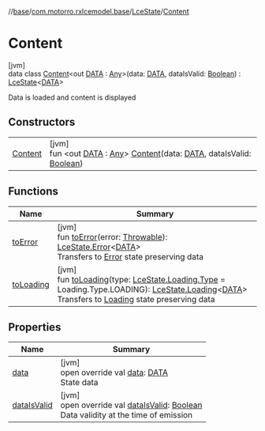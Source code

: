 //[base](../../../../index.md)/[com.motorro.rxlcemodel.base](../../index.md)/[LceState](../index.md)/[Content](index.md)

# Content

[jvm]\
data class [Content](index.md)&lt;out [DATA](index.md) : [Any](https://kotlinlang.org/api/latest/jvm/stdlib/kotlin/-any/index.html)&gt;(data: [DATA](index.md), dataIsValid: [Boolean](https://kotlinlang.org/api/latest/jvm/stdlib/kotlin/-boolean/index.html)) : [LceState](../index.md)&lt;[DATA](index.md)&gt; 

Data is loaded and content is displayed

## Constructors

| | |
|---|---|
| [Content](-content.md) | [jvm]<br>fun &lt;out [DATA](index.md) : [Any](https://kotlinlang.org/api/latest/jvm/stdlib/kotlin/-any/index.html)&gt; [Content](-content.md)(data: [DATA](index.md), dataIsValid: [Boolean](https://kotlinlang.org/api/latest/jvm/stdlib/kotlin/-boolean/index.html)) |

## Functions

| Name | Summary |
|---|---|
| [toError](../to-error.md) | [jvm]<br>fun [toError](../to-error.md)(error: [Throwable](https://kotlinlang.org/api/latest/jvm/stdlib/kotlin/-throwable/index.html)): [LceState.Error](../-error/index.md)&lt;[DATA](index.md)&gt;<br>Transfers to [Error](../-error/index.md) state preserving data |
| [toLoading](../to-loading.md) | [jvm]<br>fun [toLoading](../to-loading.md)(type: [LceState.Loading.Type](../-loading/-type/index.md) = Loading.Type.LOADING): [LceState.Loading](../-loading/index.md)&lt;[DATA](index.md)&gt;<br>Transfers to [Loading](../-loading/index.md) state preserving data |

## Properties

| Name | Summary |
|---|---|
| [data](data.md) | [jvm]<br>open override val [data](data.md): [DATA](index.md)<br>State data |
| [dataIsValid](data-is-valid.md) | [jvm]<br>open override val [dataIsValid](data-is-valid.md): [Boolean](https://kotlinlang.org/api/latest/jvm/stdlib/kotlin/-boolean/index.html)<br>Data validity at the time of emission |
